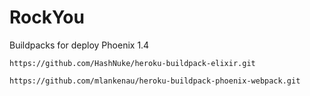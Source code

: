 # RockYou

Buildpacks for deploy Phoenix 1.4

```
https://github.com/HashNuke/heroku-buildpack-elixir.git

https://github.com/mlankenau/heroku-buildpack-phoenix-webpack.git
```
